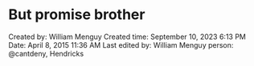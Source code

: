 # But promise brother

Created by: William Menguy
Created time: September 10, 2023 6:13 PM
Date: April 8, 2015 11:36 AM
Last edited by: William Menguy
person: @cantdeny, Hendricks